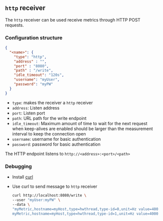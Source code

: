 ## `http` receiver

The `http` receiver can be used receive metrics through HTTP POST requests.

### Configuration structure

```json
{
  "<name>": {
    "type": "http",
    "address" : "",
    "port" : "8080",
    "path" : "/write",
    "idle_timeout": "120s",
    "username": "myUser",
    "password": "myPW"
  }
}
```

- `type`: makes the receiver a `http` receiver
- `address`: Listen address
- `port`: Listen port
- `path`: URL path for the write endpoint
- `idle_timeout`: Maximum amount of time to wait for the next request when keep-alives are enabled should be larger than the measurement interval to keep the connection open
- `username`: username for basic authentication
- `password`: password for basic authentication

The HTTP endpoint listens to `http://<address>:<port>/<path>`

### Debugging

- Install [curl](https://curl.se/)
- Use curl to send message to `http` receiver

  ```bash
  curl http://localhost:8080/write \
  --user "myUser:myPW" \
  --data \
  "myMetric,hostname=myHost,type=hwthread,type-id=0,unit=Hz value=400000i 1694777161164284635
  myMetric,hostname=myHost,type=hwthread,type-id=1,unit=Hz value=400001i 1694777161164284635"
  ```
